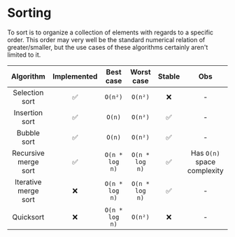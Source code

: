 # Sorting

To sort is to organize a collection of elements with regards to a specific
order. This order may very well be the standard numerical relation of
greater/smaller, but the use cases of these algorithms certainly aren't limited
to it.

|      Algorithm       | Implemented |   Best case    |   Worst case   | Stable |             Obs             |
| :------------------: | :---------: | :------------: | :------------: | :----: | :-------------------------: |
|    Selection sort    |     ✅      |    `O(n²)`     |    `O(n²)`     |   ❌   |              -              |
|    Insertion sort    |     ✅      |     `O(n)`     |    `O(n²)`     |   ✅   |              -              |
|     Bubble sort      |     ✅      |     `O(n)`     |    `O(n²)`     |   ✅   |              -              |
| Recursive merge sort |     ✅      | `O(n * log n)` | `O(n * log n)` |   ✅   | Has `O(n)` space complexity |
| Iterative merge sort |     ❌      | `O(n * log n)` | `O(n * log n)` |   ✅   |              -              |
|      Quicksort       |     ❌      | `O(n * log n)` |    `O(n²)`     |   ❌   |              -              |
